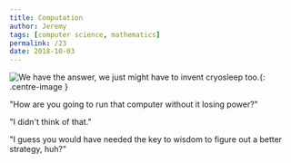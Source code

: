 ```yaml
---
title: Computation
author: Jeremy
tags: [computer science, mathematics]
permalink: /23
date: 2018-10-03
---
```


![We have the answer, we just might have to invent cryosleep too.](https://res.cloudinary.com/dh3hm8pb7/image/upload/c_scale,q_auto:best,w_615/v1535842814/MemoryAid.png){: .centre-image }

"How are you going to run that computer without it losing power?"

"I didn't think of that."

"I guess you would have needed the key to wisdom to figure out a better strategy, huh?"